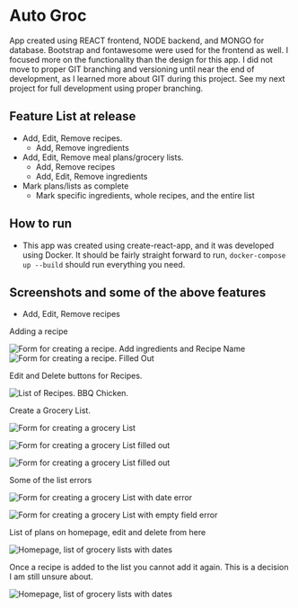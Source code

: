 # Auto Groc

App created using REACT frontend, NODE backend, and MONGO for database. Bootstrap and fontawesome were used for the frontend as well. I focused more on the functionality than the design for this app. I did not move to proper GIT branching and versioning until near the end of development, as I learned more about GIT during this project. See my next project for full development using proper branching.

## Feature List at release

-   Add, Edit, Remove recipes.
    -   Add, Remove ingredients
-   Add, Edit, Remove meal plans/grocery lists.
    -   Add, Remove recipes
    -   Add, Edit, Remove ingredients
-   Mark plans/lists as complete
    -   Mark specific ingredients, whole recipes, and the entire list

## How to run

-   This app was created using create-react-app, and it was developed using Docker. It should be fairly straight forward to run, `docker-compose up --build` should run everything you need.

## Screenshots and some of the above features

-   Add, Edit, Remove recipes

Adding a recipe

![Form for creating a recipe. Add ingredients and Recipe Name](Images/AddRecipe.png) ![Form for creating a recipe. Filled Out](Images/AddRecipeFilledOut.png)

Edit and Delete buttons for Recipes.

![List of Recipes. BBQ Chicken.](Images/ListofRec.png)

Create a Grocery List.

![Form for creating a grocery List](Images/Createlist.png)

![Form for creating a grocery List filled out](Images/AddListFilledOut.png)

![Form for creating a grocery List filled out](Images/AddListFilledOut2.png)

Some of the list errors

![Form for creating a grocery List with date error](Images/AddListError.png)

![Form for creating a grocery List with empty field error](Images/AddListError2.png)

List of plans on homepage, edit and delete from here

![Homepage, list of grocery lists with dates](Images/ListOfPlansHomepage.png)

Once a recipe is added to the list you cannot add it again. This is a decision I am still unsure about.

![Homepage, list of grocery lists with dates](Images/EditPlanNoRecipes.png)
